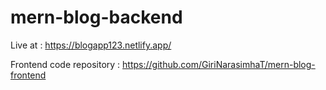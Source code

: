 # mern-blog-backend

Live at : https://blogapp123.netlify.app/

Frontend code repository : https://github.com/GiriNarasimhaT/mern-blog-frontend
